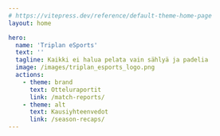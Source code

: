 ```yaml
---
# https://vitepress.dev/reference/default-theme-home-page
layout: home

hero:
  name: 'Triplan eSports'
  text: ''
  tagline: Kaikki ei halua pelata vain sählyä ja padelia
  image: /images/triplan_esports_logo.png
  actions:
    - theme: brand
      text: Otteluraportit
      link: /match-reports/
    - theme: alt
      text: Kausiyhteenvedot
      link: /season-recaps/
---
```


<Matches />
